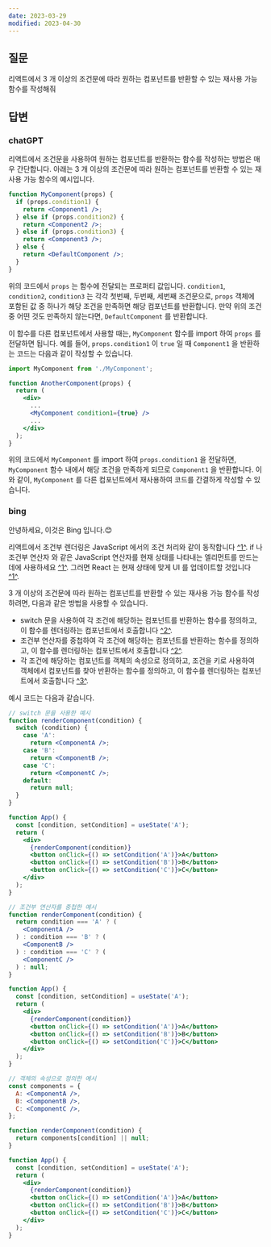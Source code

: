 ```yaml
---
date: 2023-03-29
modified: 2023-04-30
---
```


## 질문

리액트에서 3 개 이상의 조건문에 따라 원하는 컴포넌트를 반환할 수 있는 재사용 가능 함수를 작성해줘

## 답변

### chatGPT

리액트에서 조건문을 사용하여 원하는 컴포넌트를 반환하는 함수를 작성하는 방법은 매우 간단합니다. 아래는 3 개 이상의 조건문에 따라 원하는 컴포넌트를 반환할 수 있는 재사용 가능 함수의 예시입니다.

```jsx
function MyComponent(props) {
  if (props.condition1) {
    return <Component1 />;
  } else if (props.condition2) {
    return <Component2 />;
  } else if (props.condition3) {
    return <Component3 />;
  } else {
    return <DefaultComponent />;
  }
}
```

위의 코드에서 `props` 는 함수에 전달되는 프로퍼티 값입니다. `condition1`, `condition2`, `condition3` 는 각각 첫번째, 두번째, 세번째 조건문으로, `props` 객체에 포함된 값 중 하나가 해당 조건을 만족하면 해당 컴포넌트를 반환합니다. 만약 위의 조건 중 어떤 것도 만족하지 않는다면, `DefaultComponent` 를 반환합니다.

이 함수를 다른 컴포넌트에서 사용할 때는, `MyComponent` 함수를 import 하여 `props` 를 전달하면 됩니다. 예를 들어, `props.condition1` 이 `true` 일 때 `Component1` 을 반환하는 코드는 다음과 같이 작성할 수 있습니다.

```jsx
import MyComponent from './MyComponent';

function AnotherComponent(props) {
  return (
    <div>
      ...
      <MyComponent condition1={true} />
      ...
    </div>
  );
}
```

위의 코드에서 `MyComponent` 를 import 하여 `props.condition1` 을 전달하면, `MyComponent` 함수 내에서 해당 조건을 만족하게 되므로 `Component1` 을 반환합니다. 이와 같이, `MyComponent` 를 다른 컴포넌트에서 재사용하여 코드를 간결하게 작성할 수 있습니다.

### bing

[1]: https://ko.reactjs.org/docs/conditional-rendering.html ' 조건부 렌더링–React'
[2]: https://react.vlpt.us/basic/06-conditional-rendering.html '6. 조건부 렌더링 · GitBook'
[3]: https://medium.com/vingle-tech-blog/react-%EB%A0%8C%EB%8D%94%EB%A7%81-%EC%9D%B4%ED%95%B4%ED%95%98%EA%B8%B0-f255d6569849 'React 렌더링 이해 및 최적화 (With Hook). React 의 렌더링 과정과 잘못된 시나리오로 인하여 이른 최적화하는 ...'

안녕하세요, 이것은 Bing 입니다.😊

리액트에서 조건부 렌더링은 JavaScript 에서의 조건 처리와 같이 동작합니다 [^1^][1]. if 나 조건부 연산자 와 같은 JavaScript 연산자를 현재 상태를 나타내는 엘리먼트를 만드는 데에 사용하세요 [^1^][1]. 그러면 React 는 현재 상태에 맞게 UI 를 업데이트할 것입니다 [^1^][1].

3 개 이상의 조건문에 따라 원하는 컴포넌트를 반환할 수 있는 재사용 가능 함수를 작성하려면, 다음과 같은 방법을 사용할 수 있습니다.

- switch 문을 사용하여 각 조건에 해당하는 컴포넌트를 반환하는 함수를 정의하고, 이 함수를 렌더링하는 컴포넌트에서 호출합니다 [^2^][2].
- 조건부 연산자를 중첩하여 각 조건에 해당하는 컴포넌트를 반환하는 함수를 정의하고, 이 함수를 렌더링하는 컴포넌트에서 호출합니다 [^2^][2].
- 각 조건에 해당하는 컴포넌트를 객체의 속성으로 정의하고, 조건을 키로 사용하여 객체에서 컴포넌트를 찾아 반환하는 함수를 정의하고, 이 함수를 렌더링하는 컴포넌트에서 호출합니다 [^3^][3].

예시 코드는 다음과 같습니다.

```jsx
// switch 문을 사용한 예시
function renderComponent(condition) {
  switch (condition) {
    case 'A':
      return <ComponentA />;
    case 'B':
      return <ComponentB />;
    case 'C':
      return <ComponentC />;
    default:
      return null;
  }
}

function App() {
  const [condition, setCondition] = useState('A');
  return (
    <div>
      {renderComponent(condition)}
      <button onClick={() => setCondition('A')}>A</button>
      <button onClick={() => setCondition('B')}>B</button>
      <button onClick={() => setCondition('C')}>C</button>
    </div>
  );
}
```

```jsx
// 조건부 연산자를 중첩한 예시
function renderComponent(condition) {
  return condition === 'A' ? (
    <ComponentA />
  ) : condition === 'B' ? (
    <ComponentB />
  ) : condition === 'C' ? (
    <ComponentC />
  ) : null;
}

function App() {
  const [condition, setCondition] = useState('A');
  return (
    <div>
      {renderComponent(condition)}
      <button onClick={() => setCondition('A')}>A</button>
      <button onClick={() => setCondition('B')}>B</button>
      <button onClick={() => setCondition('C')}>C</button>
    </div>
  );
}
```

```jsx
// 객체의 속성으로 정의한 예시
const components = {
  A: <ComponentA />,
  B: <ComponentB />,
  C: <ComponentC />,
};

function renderComponent(condition) {
  return components[condition] || null;
}

function App() {
  const [condition, setCondition] = useState('A');
  return (
    <div>
      {renderComponent(condition)}
      <button onClick={() => setCondition('A')}>A</button>
      <button onClick={() => setCondition('B')}>B</button>
      <button onClick={() => setCondition('C')}>C</button>
    </div>
  );
}
```
